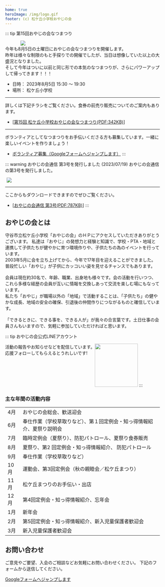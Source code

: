```yaml
---
home: true
heroImage: /img/logo.gif
footer: (c) 松ケ丘小学校おやじの会
---
```


::: tip 第15回おやじの会なつまつり 
<div style="max-width: 80%; margin:auto">
<a href="/img/event/202308_summer_fes/2023_matsu_oyaji_summer_fes.pdf">
<img src="/img/event/202308_summer_fes/2023_summer_fes_info.png"></a>
</div>
今年も8月5日の土曜日におやじの会なつまつりを開催します。<br>
昨年は様々な制限のもと手探りでの開催でしたが、当日は想像していた以上の大盛況となりました。<br>
そして今年はついに以前と同じ形での本気のなつまつりが、さらにパワーアップして帰ってきます！！！<br>

* 日時： 2023年8月5日 15:30 〜 19:30
* 場所： 松ケ丘小学校

<hr>
詳しくは下記チラシをご覧ください。食券の前売り販売についてのご案内もあります。

* [[第15回 松ケ丘小学校おやじの会なつまつり(PDF:342KB)](/img/event/202308_summer_fes/2023_matsu_oyaji_summer_fes.pdf)]

<hr>
ボランティアとしてなつまつりをお手伝いくださる方も募集しています。一緒に楽しいイベントを作りましょう！

* [ボランティア募集（Googleフォームへジャンプします）](https://forms.gle/k1e5C1Lhh8RnfsoA6)
:::

::: warning おやじの会通信 第3号を発行しました (2023/07/19)
おやじの会通信の第3号を発行しました。<br>
<div style="max-width:40%; margin:5px;">
<a href="/docs/letter/from_oyaji_vol_3.pdf"><img src="/img/202307_oyaji_letter_v3.png"></a>
</div>
<hr>
ここからもダウンロードできますのでぜひご覧ください。

* [[おやじの会通信 第3号(PDF:787KB)](/docs/letter/from_oyaji_vol_3.pdf)]
:::

## おやじの会とは

守谷市立松ケ丘小学校「おやじの会」のＨＰにアクセスしていただきありがとうございます。
私達は『おやじ』の発想力と経験と知識で、学校・PTA・地域と連携して子供たちが健やかに育つ環境作りや、子供たちの為のイベントを行っています。<br>
2003年5月に会を立ち上げてから、今年で17年目を迎えることができました。<br>
普段忙しい「おやじ」が子供にカッコいい姿を見せるチャンスでもあります。<br>
<br>
会員は現在約30名で、年齢、職業、出身地も様々です。会の活動を行いつつ、これら多様な経歴の会員が互いに情報を交換しあって交流を楽しむ場にもなっています。<br>
私たち「おやじ」が職場以外の「地域」で活動することは、「子供たち」の健やかな成長、地域の安全の確保、引退後の仲間作りにつながるものと確信しています。<br>
<br>
「できるときに、できる事を、できる人が」が我々の合言葉です。土日仕事の会員さんもいますので、気軽に参加していただければと思います。<br>

::: tip おやじの会公式LINEアカウント
<div style="float:left">
活動の報告やお知らせなどを配信しています。<br>
応援フォローしてもらえるとうれしいです!<br>
</div>
<img src="https://qr-official.line.me/sid/M/peq7849q.png?shortenUrl=true" width="140">
:::

### 主な年間の活動内容

|  |  |
|---|---|
|  4月 | おやじの会総会、歓送迎会 |
|  6月 | 奉仕作業（学校草取りなど）、第１回定例会・知っ得情報紹介、夏祭り説明会 |
|  7月 | 臨時定例会（夏祭り）、防犯パトロール、夏祭り食券販売 |
|  8月 | 夏祭り、第2 回定例会・知っ得情報紹介、 防犯パトロール |
|  9月 | 奉仕作業（学校草取りなど） |
| 10月 | 運動会、第3回定例会（秋の親睦会／松ケ丘まつり）　 |
| 11月 | 松ケ丘まつりのお手伝い・出店 |
| 12月 | 第4回定例会・知っ得情報紹介、忘年会 |
|  1月 | 新年会 |
|  2月 | 第5回定例会・知っ得情報紹介、新入児童保護者歓迎会 |
|  3月 | 新入児童保護者歓迎会 |

## お問い合わせ
ご意見やご要望、入会のご相談などお気軽にお問い合わせください。
下記のフォームから送信してください。

[Googleフォームへジャンプします](https://forms.gle/SRHpkVtxykxSA6989)
